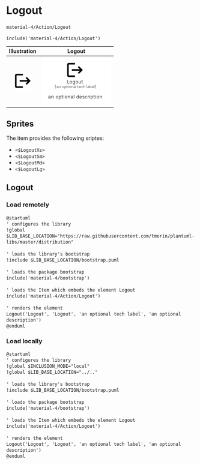 # Logout


```text
material-4/Action/Logout
```

```text
include('material-4/Action/Logout')
```



| Illustration | Logout |
| :---: | :---: |
| ![illustration for Illustration](../../material-4/Action/Logout.png) | ![illustration for Logout](../../material-4/Action/Logout.Local.png) |



## Sprites
The item provides the following sriptes:

- `<$LogoutXs>`
- `<$LogoutSm>`
- `<$LogoutMd>`
- `<$LogoutLg>`





## Logout

### Load remotely
```plantuml
@startuml
' configures the library
!global $LIB_BASE_LOCATION="https://raw.githubusercontent.com/tmorin/plantuml-libs/master/distribution"

' loads the library's bootstrap
!include $LIB_BASE_LOCATION/bootstrap.puml

' loads the package bootstrap
include('material-4/bootstrap')

' loads the Item which embeds the element Logout
include('material-4/Action/Logout')

' renders the element
Logout('Logout', 'Logout', 'an optional tech label', 'an optional description')
@enduml
```

### Load locally
```plantuml
@startuml
' configures the library
!global $INCLUSION_MODE="local"
!global $LIB_BASE_LOCATION="../.."

' loads the library's bootstrap
!include $LIB_BASE_LOCATION/bootstrap.puml

' loads the package bootstrap
include('material-4/bootstrap')

' loads the Item which embeds the element Logout
include('material-4/Action/Logout')

' renders the element
Logout('Logout', 'Logout', 'an optional tech label', 'an optional description')
@enduml
```

